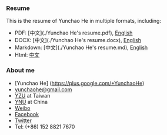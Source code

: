 ### Resume
This is the resume of Yunchao He in multiple formats, including:
* PDF: [中文](./Yunchao He's resume.pdf), [English]()
* DOCX: [中文](./Yunchao He's resume.docx), [English]()
* Markdown:  [中文](./Yunchao He's resume.md), [English]()
* Html: [中文](http://sentiment-mining.blogspot.com/p/about-me.html)


### About me
* [Yunchao He] (https://plus.google.com/+YunchaoHe)
* yunchaohe@gmail.com
* [YZU](http://www.yzu.edu.tw/) at Taiwan
* [YNU](http://www.ynu.edu.cn/) at China
* [Weibo](http://weibo.com/heyunchao)
* [Facebook](https://www.facebook.com/yunchao.h)
* [Twitter](https://twitter.com/candlewill)
* Tel: (+86) 152 8821 7670